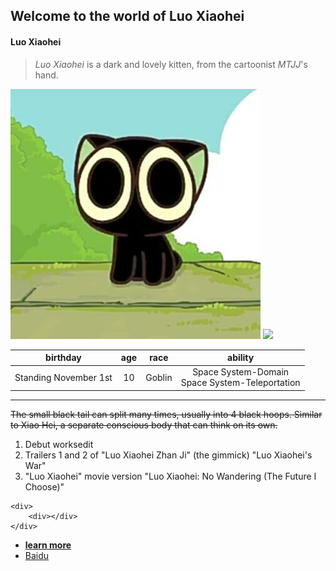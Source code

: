 ## Welcome to the world of Luo Xiaohei
#### Luo Xiaohei
>*Luo Xiaohei* is a dark and lovely kitten, from the cartoonist *MTJJ*'s hand.

![](/pic.jpg 'Luo Xiaohei')
![](https://ss3.baidu.com/-fo3dSag_xI4khGko9WTAnF6hhy/zhidao/pic/item/5366d0160924ab18a9f942873efae6cd7a890b96.jpg)

birthday|age|race|ability
:-:|:-:|:-:|:-:
Standing November 1st |10|	Goblin|Space System-Domain<br>Space System-Teleportation
---

~~The small black tail can split many times, usually into 4 black hoops. Similar to Xiao Hei, a separate conscious body that can think on its own.~~
1. Debut worksedit
2. Trailers 1 and 2 of "Luo Xiaohei Zhan Ji" (the gimmick)
"Luo Xiaohei's War"
3. "Luo Xiaohei" movie version "Luo Xiaohei: No Wandering (The Future I Choose)"

```
<div>
    <div></div>
</div>

```
* [**learn more**](/Learnmore.md)
* <a href="https://www.baidu.com/" target="_blank">Baidu</a>
